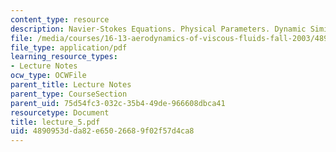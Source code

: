 ```yaml
---
content_type: resource
description: Navier-Stokes Equations. Physical Parameters. Dynamic Similarity
file: /media/courses/16-13-aerodynamics-of-viscous-fluids-fall-2003/4890953dda82e65026689f02f57d4ca8_lecture_5.pdf
file_type: application/pdf
learning_resource_types:
- Lecture Notes
ocw_type: OCWFile
parent_title: Lecture Notes
parent_type: CourseSection
parent_uid: 75d54fc3-032c-35b4-49de-966608dbca41
resourcetype: Document
title: lecture_5.pdf
uid: 4890953d-da82-e650-2668-9f02f57d4ca8
---
```

